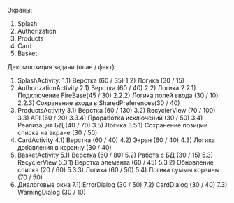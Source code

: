 Экраны:
1) Splash
2) Authorization
3) Products
4) Card
5) Basket
   
Декомпозиция задачи (план / факт):
1) SplashActivity:
  1.1) Верстка (60 / 35)
  1.2) Логика (30 / 15)
2) AuthorizationActivity
  2.1) Верстка (60 / 40)
  2.2) Логика
    2.2.1) Подключение FireBase(45 / 30)
    2.2.2) Логика полей ввода (30 / 10)
    2.2.3) Сохранение входа в SharedPreferences(30 / 40)
3) ProductsActivity
   3.1) Верстка (60 / 130)
   3.2) RecyclerView (70 / 100)
   3.3) API (60 / 20)
     3.3.4) Проработка исключений (30 / 50)
   3.4) Реализация БД (40 / 70)
   3.5) Логика
     3.5.1) Сохранение позиции списка на экране (30 / 50)
5) CardActivity
   4.1) Верстка (60 / 40)
   4.2) Экран (60 / 40)
   4.3) Логика добавления в корзину (30 / 40)
6) BasketActivity
   5.1) Верстка (60 / 80)
   5.2) Работа с БД (30 / 15)
   5.3) RecyclerView
     5.3.1) Верстка элемента (60 / 45)
     5.3.2) Обновление списка (20 / 60)
     5.3.3) Логика (60 / 50)
   5.4) Логика суммы корзины (70 / 50)
8) Диалоговые окна
   7.1) ErrorDialog (30 / 50)
   7.2) CardDialog (30 / 40)
   7.3) WarningDialog (30 / 10)





   
